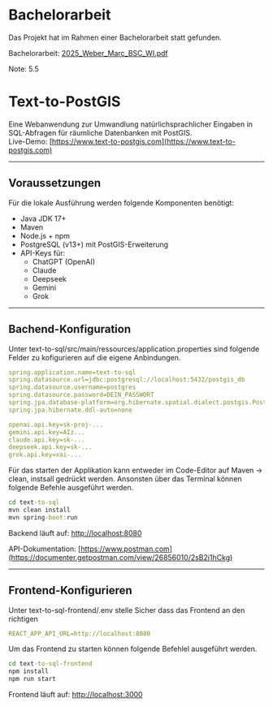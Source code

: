 # Bachelorarbeit

Das Projekt hat im Rahmen einer Bachelorarbeit statt gefunden.

Bachelorarbeit: [2025_Weber_Marc_BSC_WI.pdf](2025_Weber_Marc_BSC_WI.pdf)

Note: 5.5

# Text-to-PostGIS

Eine Webanwendung zur Umwandlung natürlichsprachlicher Eingaben in SQL-Abfragen für räumliche Datenbanken mit PostGIS.  
Live-Demo: [https://www.text-to-postgis.com](https://www.text-to-postgis.com)

---

## Voraussetzungen

Für die lokale Ausführung werden folgende Komponenten benötigt:

- Java JDK 17+
- Maven
- Node.js + npm
- PostgreSQL (v13+) mit PostGIS-Erweiterung
- API-Keys für:
  - ChatGPT (OpenAI)
  - Claude
  - Deepseek
  - Gemini
  - Grok

---

## Bachend-Konfiguration

Unter text-to-sql/src/main/ressources/application.properties sind folgende Felder zu kofigurieren auf die eigene Anbindungen.
```yaml
spring.application.name=text-to-sql
spring.datasource.url=jdbc:postgresql://localhost:5432/postgis_db
spring.datasource.username=postgres
spring.datasource.password=DEIN_PASSWORT
spring.jpa.database-platform=org.hibernate.spatial.dialect.postgis.PostgisPG95Dialect
spring.jpa.hibernate.ddl-auto=none

openai.api.key=sk-proj-...
gemini.api.key=AIz...
claude.api.key=sk-...
deepseek.api.key=sk-...
grok.api.key=xai-...
```

Für das starten der Applikation kann entweder im Code-Editor auf Maven -> clean, instsall gedrückt werden. Ansonsten über das Terminal können folgende Befehle ausgeführt werden.
```cmd
cd text-to-sql
mvn clean install
mvn spring-boot:run
```

Backend läuft auf: [http://localhost:8080](http://localhost:8080)

API-Dokumentation: [https://www.postman.com](https://documenter.getpostman.com/view/26856010/2sB2j1hCkg)

---

## Frontend-Konfigurieren

Unter text-to-sql-frontend/.env stelle Sicher dass das Frontend an den richtigen 
```yaml
REACT_APP_API_URL=http://localhost:8080
```

Um das Frontend zu starten können folgende Befehlel ausgeführt werden.
```cmd
cd text-to-sql-frontend
npm install
npm run start
```

Frontend läuft auf: [http://localhost:3000](http://localhost:3000)